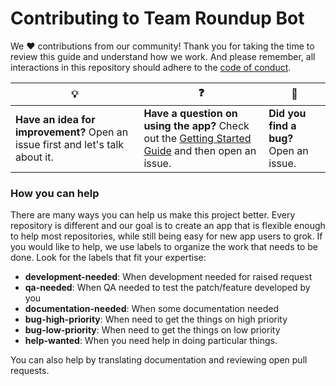 # Contributing to Team Roundup Bot

We :heart: contributions from our community! Thank you for taking the time to review this guide and understand how we work. And please remember, all interactions in this repository should adhere to the [code of conduct](code-of-conduct.md).

| :bulb: | :question: | :bug: |
| ------- | -------- | -------- |
| **Have an idea for improvement?** Open an issue first and let's talk about it. | **Have a question on using the app?** Check out the [Getting Started Guide](docs/getting-started.md) and then open an issue. | **Did you find a bug?** Open an issue. |

### How you can help

There are many ways you can help us make this project better. Every repository is different and our goal is to create an app that is flexible enough to help most repositories, while still being easy for new app users to grok. If you would like to help, we use labels to organize the work that needs to be done. Look for the labels that fit your expertise:

- **development-needed**: When development needed for raised request
- **qa-needed**: When QA needed to test the patch/feature developed by you
- **documentation-needed**: When some documentation needed 
- **bug-high-priority**: When need to get the things on high priority
- **bug-low-priority**: When need to get the things on low priority
- **help-wanted**: When you need help in doing particular things. 

You can also help by translating documentation and reviewing open pull requests.
